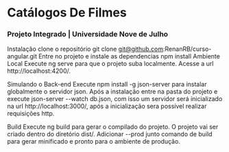 # Catálogos De Filmes

### Projeto Integrado | Universidade Nove de Julho

Instalação
clone o repositório git clone git@github.com:RenanRB/curso-angular.git
Entre no projeto e instale as dependencias npm install
Ambiente Local
Execute ng serve para que o projeto suba localmente. Acesse a url http://localhost:4200/.

Simulando o Back-end
Execute npm install -g json-server para instalar globalmente o servidor json. Após a instalação entre na pasta do projeto e execute json-server --watch db.json, com isso um servidor será inicializado na url http://localhost:3000/, após a inicialização sera possível realizar requisições http.

Build
Execute ng build para gerar o compilado do projeto. O projeto vai ser criado dentro do diretório dist/. Adicionar --prod junto comando de build para gerar minificado e pronto para o ambiente de produção.
